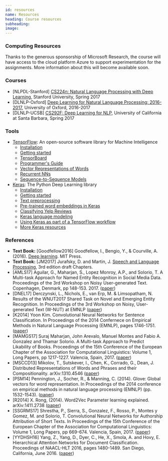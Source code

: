 ```yaml
---
id: resources
name: Resources
heading: Course resources
subheading: 
image: 
---
```

### Computing Resources
Thanks to the generous sponsorship of Microsoft Research, the course will have access to the cloud platform Azure to support experimentation for the assignments. More information about this will become available soon.

### Courses

* [NLPDL-Stanford] [CS224n: Natural Language Processing with Deep Learning](http://web.stanford.edu/class/cs224n/), Stanford University, Spring 2017
* [DLNLP-Oxford] [Deep Learning for Natural Language Processing: 2016-2017](https://www.cs.ox.ac.uk/teaching/courses/2016-2017/dl/), University of Oxford, 2016-2017
* [DLNLP-UCSB] [CS292F: Deep Learning for NLP](http://william.cs.ucsb.edu/courses/index.php/Spring_2017_CS292F_Deep_Learning_for_NLP), University of California at Santa Barbara, Spring 2017

### Tools

* [TensorFlow](https://www.tensorflow.org/): An open-source software library for Machine Intelligence
  * [Installation](https://www.tensorflow.org/install/)
  * [Getting started](https://www.tensorflow.org/get_started/)
  * [TensorBoard](https://www.tensorflow.org/get_started/summaries_and_tensorboard)
  * [Programmer's Guide](https://www.tensorflow.org/programmers_guide/?nav=true)
  * [Vector Representations of Words](https://www.tensorflow.org/tutorials/word2vec)
  * [Recurrent NNs](https://www.tensorflow.org/tutorials/recurrent)
  * [Sequence-to-Sequence Models](https://www.tensorflow.org/tutorials/seq2seq)
* [Keras](https://keras.io/): The Python Deep Learning library
  * [Installation](https://keras.io/#installation)
  * [Getting started](https://keras.io/getting-started/sequential-model-guide/)
  * [Text preprocessing](https://keras.io/preprocessing/text/)
  * [Pre-trained word embeddings in Keras](https://blog.keras.io/using-pre-trained-word-embeddings-in-a-keras-model.html)
  * [Classifying Yelp Reviews](http://www.developintelligence.com/blog/2017/06/practical-neural-networks-keras-classifying-yelp-reviews/)
  * [Keras language modeling](https://github.com/codekansas/keras-language-modeling)
  * [Using Keras as part of a TensorFlow workflow](https://github.com/fchollet/keras-resources)
  * [More Keras resources](https://github.com/fchollet/keras-resources)

### References

*  **Text Book:** [Goodfellow2016]  Goodfellow, I., Bengio, Y., & Courville, A. (2016). [Deep learning](http://www.deeplearningbook.org/). MIT Press.
* **Text Book:** [JM2017] Jurafsky,  D. and  Martin, J. [Speech and Language Processing](https://web.stanford.edu/~jurafsky/slp3/), 3rd edition draft Chapters.
* [AMLS17] Aguilar, G.,  Maharjan, S.,  Lopez Monroy, A.P.,  and  Solorio, T. A Multi-task Approach for Named Entity Recognition in Social Media Data. Proceedings of the 3rd Workshop on Noisy User-generated Text. Copenhagen, Denmark, pp 148-153. 2017. ([paper](http://noisy-text.github.io/2017/pdf/WNUT19.pdf))
* [DNEL17] Derczynski, L., Nichols, E., van Erp, M. & Limsopatham, N. Results of the WNUT2017 Shared Task on Novel and
Emerging Entity Recognition. In Proceedings of the 3rd Workshop on Noisy, User-generated Text (W-NUT) at EMNLP ([paper](http://www.derczynski.com/sheffield/papers/emerging-wnut.pdf))
* [K2014] Yoon Kim. Convolutional Neural Networks for Sentence Classification. In Proceedings of the 2014 Confernece on Empirical Methods in Natural Language Processing (EMNLP), pages 1746-1751. ([paper](http://www.aclweb.org/anthology/D14-1181.pdf))
* [MAMGS17] Suraj Maharjan, John Arevalo, Manuel Montes and Fabio A. Gonzalez and Thamar Solorio. A Multi-task Approach to Predict Likability of Books. Proceedings of the 15th Conference of the European Chapter of the Association for Computational Linguistics: Volume 1, Long Papers, pp 1217-1227. Valencia, Spain, 2017. ([paper](http://www.aclweb.org/anthology/E17-1114.pdf))
* [MSCCD13] Mikolov, T., Sutskever, I., Chen, K., Corrado, G., Dean, J. Distributed Representations of Words and Phrases and their Compositionality. arXiv:1310.4546 ([paper](https://arxiv.org/abs/1310.4546))
* [PSM14] Pennington, J., Socher, R., & Manning, C. (2014). Glove: Global vectors for word representation. In Proceedings of the 2014 conference on empirical methods in natural language processing (EMNLP) (pp. 1532-1543). ([paper](http://www.aclweb.org/anthology/D14-1162))
* [R2014] X. Rong, (2014). Word2Vec Parameter learning explained. arXiv:1411.2738 ([paper](https://arxiv.org/abs/1411.2738))
* [SSGRMS17] Shrestha, P., Sierra, S., Gonzalez, F., Rosso, P., Montes y Gomez, M. and Solorio, T. Convolutional Neural Networks for Authorship Attribution of Short Texts. In Proceedings of the 15th Conference of the European Chapter of the Association for Computational Linguistics: Volume 1, Long Papers, pp 669-674. Valencia, Spain, 2017. ([paper](http://www.aclweb.org/anthology/E17-2106.pdf))
* [YYDHSH16] Yang, Z., Yang, D., Dyer, C., He, X., Smola, A. and Hovy, E. Hierarchical Attention Networks for Document Classification. Proceedings of NAACL-HLT 2016, pages 1480-1489. San Diego, California, June 2016. ([paper](http://www.aclweb.org/anthology/N16-1174))

